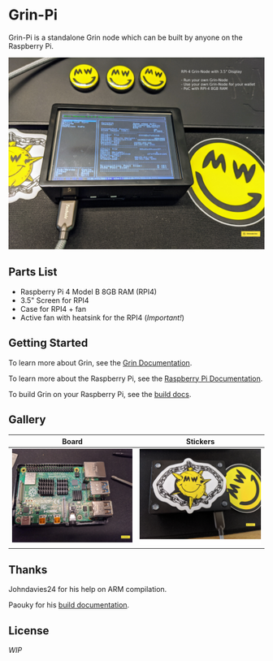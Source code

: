 # Grin-Pi
Grin-Pi is a standalone Grin node which can be built by anyone on the Raspberry Pi.

[<img src="assets/images/build-process/RPI-4-Grin-Node-PoC.jpg?raw=true" height="378" width="504">](assets/images/build-process/RPI-4-Grin-Node-PoC.jpg?raw=true)   

## Parts List

  * Raspberry Pi 4 Model B 8GB RAM (RPI4)
  * 3.5" Screen for RPI4
  * Case for RPI4 + fan
  * Active fan with heatsink for the RPI4 (*Important!*)

## Getting Started

To learn more about Grin, see the [Grin Documentation](https://docs.grin.mw/).

To learn more about the Raspberry Pi, see the [Raspberry Pi Documentation](https://www.raspberrypi.org/documentation/).

To build Grin on your Raspberry Pi, see the [build docs](doc/build.md).

## Gallery

| Board | Stickers |
| ----- | -------- |
[ <img src="assets/images/build-process/01-build-process.jpg?raw=true" height="189" width="252">](assets/images/build-process/01-build-process.jpg) | [<img src="assets/images/build-process/02-build-process.jpg?raw=true" height="189" width="252">](assets/images/build-process/02-build-process.jpg?raw=true) |

## Thanks
Johndavies24 for his help on ARM compilation.

Paouky for his [build documentation](https://paouky.github.io/docs/getting-started/build/).

## License
*WIP*
